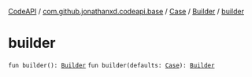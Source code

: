 [CodeAPI](../../../index.md) / [com.github.jonathanxd.codeapi.base](../../index.md) / [Case](../index.md) / [Builder](index.md) / [builder](.)

# builder

`fun builder(): `[`Builder`](index.md)
`fun builder(defaults: `[`Case`](../index.md)`): `[`Builder`](index.md)